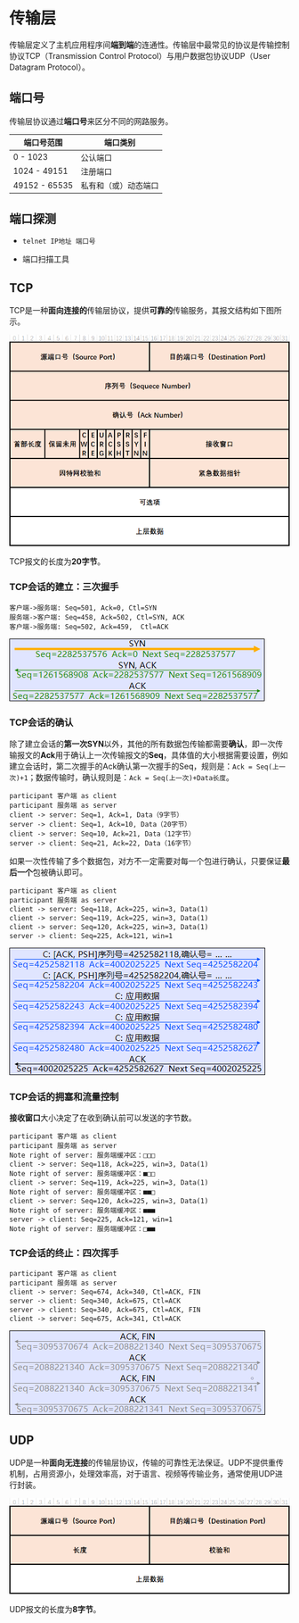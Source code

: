 # 传输层

传输层定义了主机应用程序间**端到端**的连通性。传输层中最常见的协议是传输控制协议TCP（Transmission  Control Protocol）与用户数据包协议UDP（User Datagram Protocol）。

## 端口号

传输层协议通过**端口号**来区分不同的网路服务。

| 端口号范围    | 端口类别             |
| ------------- | -------------------- |
| 0 - 1023      | 公认端口             |
| 1024 - 49151  | 注册端口             |
| 49152 - 65535 | 私有和（或）动态端口 |

## 端口探测

- `telnet IP地址 端口号`

- 端口扫描工具

## TCP

TCP是一种**面向连接的**传输层协议，提供**可靠的**传输服务，其报文结构如下图所示。

<img src="../../../../assets/image-20210602144752451.png" alt="image-20210602144752451" style="zoom:80%;" />

TCP报文的长度为**20字节**。

### TCP会话的建立：三次握手
```sequence
客户端->服务端: Seq=501, Ack=0, Ctl=SYN
服务端->客户端: Seq=458, Ack=502, Ctl=SYN, ACK
客户端->服务端: Seq=502, Ack=459,  Ctl=ACK
```

<img src="../../../../assets/image-20210529155306580.png" alt="image-20210529155306580" style="border:1px solid #000;" />

### TCP会话的确认

除了建立会话的**第一次SYN**以外，其他的所有数据包传输都需要**确认**，即一次传输报文的**Ack**用于确认上一次传输报文的**Seq**，具体值的大小根据需要设置，例如建立会话时，第二次握手的Ack确认第一次握手的Seq，规则是：`Ack = Seq(上一次)+1`；数据传输时，确认规则是：`Ack = Seq(上一次)+Data长度`。
```sequence
participant 客户端 as client
participant 服务端 as server
client -> server: Seq=1, Ack=1, Data（9字节）
server -> client: Seq=1, Ack=10, Data（20字节）
client -> server: Seq=10, Ack=21, Data（12字节）
server -> client: Seq=21, Ack=22, Data（16字节）
```

如果一次性传输了多个数据包，对方不一定需要对每一个包进行确认，只要保证**最后一个**包被确认即可。

```sequence
participant 客户端 as client
participant 服务端 as server
client -> server: Seq=118, Ack=225, win=3, Data(1)
client -> server: Seq=119, Ack=225, win=3, Data(1)
client -> server: Seq=120, Ack=225, win=3, Data(1)
server -> client: Seq=225, Ack=121, win=1
```



<img src="../../../../assets/image-20210530101235788.png" alt="image-20210530101235788" style="border:1px solid #000;" />

### TCP会话的拥塞和流量控制

**接收窗口**大小决定了在收到确认前可以发送的字节数。

```sequence
participant 客户端 as client
participant 服务端 as server
Note right of server: 服务端缓冲区：□□□
client -> server: Seq=118, Ack=225, win=3, Data(1)
Note right of server: 服务端缓冲区：■□□
client -> server: Seq=119, Ack=225, win=3, Data(1)
Note right of server: 服务端缓冲区：■■□
client -> server: Seq=120, Ack=225, win=3, Data(1)
Note right of server: 服务端缓冲区：■■■
server -> client: Seq=225, Ack=121, win=1
Note right of server: 服务端缓冲区：□■■
```

### TCP会话的终止：四次挥手

```sequence
participant 客户端 as client
participant 服务端 as server
client -> server: Seq=674, Ack=340, Ctl=ACK, FIN
server -> client: Seq=340, Ack=675, Ctl=ACK
server -> client: Seq=340, Ack=675, Ctl=ACK, FIN
client -> server: Seq=675, Ack=341, Ctl=ACK
```

<img src="../../../../assets/image-20210530101759753.png" alt="image-20210530101759753" style="border:1px solid #000;" />

## UDP

UDP是一种**面向无连接**的传输层协议，传输的可靠性无法保证。UDP不提供重传机制，占用资源小，处理效率高，对于语言、视频等传输业务，通常使用UDP进行封装。

<img src="../../../../assets/image-20210602145300611.png" alt="image-20210602145300611" style="zoom:80%;" />

UDP报文的长度为**8字节**。

